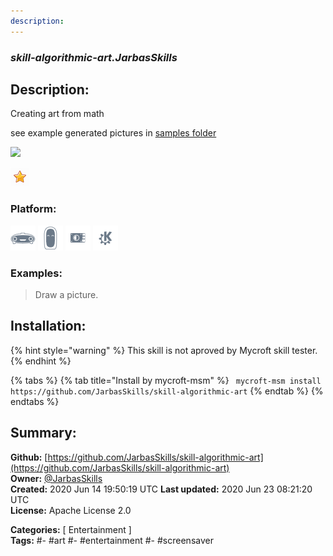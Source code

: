 ```yaml
---
description: 
---
```


### _skill-algorithmic-art.JarbasSkills_  
## Description:  
Creating art from math

see example generated pictures in [samples folder](./samples)

![](./screenshot.png)  
  
![](../.gitbook/assets/star.png)  
  
### Platform:  
 ![Mark I](../.gitbook/assets/mark-1-icon.png)  ![Mark II](../.gitbook/assets/mark-2-icon.png)  ![Picroft](../.gitbook/assets/picroft-icon.png)  ![plasmoid](../.gitbook/assets/kde.png)   
### Examples:  
> Draw a picture.  
  
## Installation:  
{% hint style="warning" %}
This skill is not aproved by Mycroft skill tester.
{% endhint %}
    
{% tabs %}
{% tab title="Install by mycroft-msm" %}
``` mycroft-msm install https://github.com/JarbasSkills/skill-algorithmic-art```
{% endtab %}
  {% endtabs %}
    
## Summary:  
**Github:** [https://github.com/JarbasSkills/skill-algorithmic-art](https://github.com/JarbasSkills/skill-algorithmic-art)  
**Owner:** [@JarbasSkills](https://github.com/JarbasSkills)  
**Created:** 2020 Jun 14 19:50:19 UTC  **Last updated:** 2020 Jun 23 08:21:20 UTC  
**License:** Apache License 2.0  
  
**Categories:** [ Entertainment ]   
**Tags:** \#- \#art \#- \#entertainment \#- \#screensaver   
